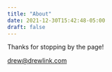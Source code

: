 ```yaml
---
title: "About"
date: 2021-12-30T15:42:48-05:00
draft: false
---
```


Thanks for stopping by the page!

drew@drewlink.com
